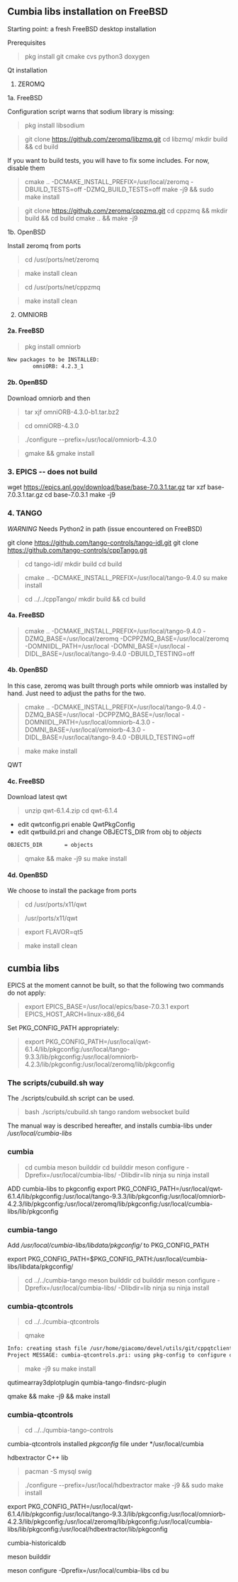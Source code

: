 ## Cumbia libs installation on FreeBSD

Starting point: a fresh FreeBSD desktop installation

Prerequisites

> pkg install git cmake cvs python3 doxygen

Qt installation

1. ZEROMQ

1a. FreeBSD

Configuration script warns that sodium library is missing:

> pkg install libsodium

> git clone https://github.com/zeromq/libzmq.git
> cd libzmq/
> mkdir build && cd build

If you want to build tests, you will have to fix some includes. For now, disable them

> cmake .. -DCMAKE_INSTALL_PREFIX=/usr/local/zeromq -DBUILD_TESTS=off -DZMQ_BUILD_TESTS=off
> make -j9 && sudo make install

> git clone https://github.com/zeromq/cppzmq.git
> cd cppzmq && mkdir build && cd build
cmake .. && make -j9

1b. OpenBSD

Install zeromq from ports

> cd /usr/ports/net/zeromq

> make install clean

> cd /usr/ports/net/cppzmq

> make install clean

2. OMNIORB

#### 2a. FreeBSD

> pkg install omniorb

```bash
New packages to be INSTALLED:
        omniORB: 4.2.3_1

```

#### 2b. OpenBSD

Download omniorb and then

> tar xjf omniORB-4.3.0-b1.tar.bz2

> cd omniORB-4.3.0

> ./configure --prefix=/usr/local/omniorb-4.3.0

> gmake && gmake install



### 3. EPICS -- does not build
wget https://epics.anl.gov/download/base/base-7.0.3.1.tar.gz
tar xzf  base-7.0.3.1.tar.gz 
cd  base-7.0.3.1
make -j9


### 4. TANGO
*WARNING* Needs Python2 in path  (issue encountered on FreeBSD)

git clone https://github.com/tango-controls/tango-idl.git
git clone https://github.com/tango-controls/cppTango.git

> cd tango-idl/
> mkdir build
> cd build

> cmake .. -DCMAKE_INSTALL_PREFIX=/usr/local/tango-9.4.0
> su
> make install

> cd ../../cppTango/
> mkdir build && cd build


#### 4a. FreeBSD

> cmake .. -DCMAKE_INSTALL_PREFIX=/usr/local/tango-9.4.0 -DZMQ_BASE=/usr/local/zeromq -DCPPZMQ_BASE=/usr/local/zeromq  -DOMNIIDL_PATH=/usr/local -DOMNI_BASE=/usr/local -DIDL_BASE=/usr/local/tango-9.4.0  -DBUILD_TESTING=off

#### 4b. OpenBSD

In this case, zeromq was built through ports while omniorb was installed by hand. Just need to adjust the paths for the 
two.

> cmake .. -DCMAKE_INSTALL_PREFIX=/usr/local/tango-9.4.0 -DZMQ_BASE=/usr/local -DCPPZMQ_BASE=/usr/local -DOMNIIDL_PATH=/usr/local/omniorb-4.3.0 -DOMNI_BASE=/usr/local/omniorb-4.3.0 -DIDL_BASE=/usr/local/tango-9.4.0  -DBUILD_TESTING=off

> make
> make install

QWT

#### 4c. FreeBSD

Download latest qwt

> unzip qwt-6.1.4.zip
> cd qwt-6.1.4

- edit qwtconfig.pri enable QwtPkgConfig
- edit qwtbuild.pri and change OBJECTS_DIR from obj to *objects*

```bash
OBJECTS_DIR       = objects

```

> qmake && make -j9
> su
> make install

####  4d. OpenBSD

We choose to install the package from ports

> cd /usr/ports/x11/qwt

> /usr/ports/x11/qwt

> export FLAVOR=qt5

> make install clean

## cumbia libs

EPICS at the moment cannot be built, so that the following two commands do not apply:

> export EPICS_BASE=/usr/local/epics/base-7.0.3.1
> export EPICS_HOST_ARCH=linux-x86_64

Set PKG_CONFIG_PATH appropriately:

> export PKG_CONFIG_PATH=/usr/local/qwt-6.1.4/lib/pkgconfig:/usr/local/tango-9.3.3/lib/pkgconfig:/usr/local/omniorb-4.2.3/lib/pkgconfig:/usr/local/zeromq/lib/pkgconfig

### The scripts/cubuild.sh way

The ./scripts/cubuild.sh script can be used. 

> bash ./scripts/cubuild.sh tango random websocket build

The manual way is described hereafter, and installs cumbia-libs under */usr/local/cumbia-libs*

### cumbia

> cd cumbia
> meson builddir
> cd builddir
> meson configure -Dprefix=/usr/local/cumbia-libs/ -Dlibdir=lib
> ninja
> su 
> ninja install

ADD cumbia-libs to pkgconfig
export PKG_CONFIG_PATH=/usr/local/qwt-6.1.4/lib/pkgconfig:/usr/local/tango-9.3.3/lib/pkgconfig:/usr/local/omniorb-4.2.3/lib/pkgconfig:/usr/local/zeromq/lib/pkgconfig:/usr/local/cumbia-libs/lib/pkgconfig

### cumbia-tango

Add */usr/local/cumbia-libs/libdata/pkgconfig/* to PKG_CONFIG_PATH

export PKG_CONFIG_PATH=$PKG_CONFIG_PATH:/usr/local/cumbia-libs/libdata/pkgconfig/

> cd ../../cumbia-tango
> meson builddir
> cd builddir
> meson configure -Dprefix=/usr/local/cumbia-libs/ -Dlibdir=lib
> ninja
> su 
> ninja install

### cumbia-qtcontrols

> cd ../../cumbia-qtcontrols

> qmake
```bash
Info: creating stash file /usr/home/giacomo/devel/utils/git/cppqtclients/cumbia-libs/cumbia-qtcontrols/.qmake.stash
Project MESSAGE: cumbia-qtcontrols.pri: using pkg-config to configure qwt includes and libraries (Qt5Qwt6)
```

> make -j9
> su
> make install


qutimearray3dplotplugin
qumbia-tango-findsrc-plugin

qmake && make -j9 && make install


### cumbia-qtcontrols

> cd ../../qumbia-tango-controls

cumbia-qtcontrols installed *pkgconfig* file under */usr/local/cumbia

hdbextractor C++ lib

> pacman -S mysql swig

> ./configure --prefix=/usr/local/hdbextractor
make -j9 && sudo make install

 export PKG_CONFIG_PATH=/usr/local/qwt-6.1.4/lib/pkgconfig:/usr/local/tango-9.3.3/lib/pkgconfig:/usr/local/omniorb-4.2.3/lib/pkgconfig:/usr/local/zeromq/lib/pkgconfig:/usr/local/cumbia-libs/lib/pkgconfig:/usr/local/hdbextractor/lib/pkgconfig



cumbia-historicaldb

meson  builddir

meson configure -Dprefix=/usr/local/cumbia-libs
cd bu
